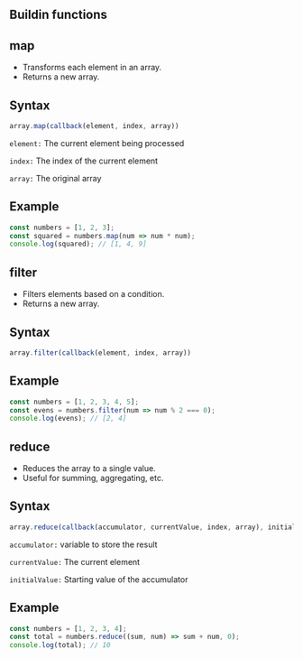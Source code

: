 ## Buildin functions

## map
- Transforms each element in an array.
- Returns a new array.

## Syntax
```js
array.map(callback(element, index, array))
```
`element:` The current element being processed

`index:` The index of the current element

`array:` The original array

## Example
```js
const numbers = [1, 2, 3];
const squared = numbers.map(num => num * num);
console.log(squared); // [1, 4, 9]
```
## filter
- Filters elements based on a condition.
- Returns a new array.

## Syntax
```js
array.filter(callback(element, index, array))
```
## Example
```js
const numbers = [1, 2, 3, 4, 5];
const evens = numbers.filter(num => num % 2 === 0);
console.log(evens); // [2, 4]
```

## reduce
- Reduces the array to a single value.
- Useful for summing, aggregating, etc.

## Syntax
```js
array.reduce(callback(accumulator, currentValue, index, array), initialValue)
```
`accumulator:` variable to store the result

`currentValue:` The current element

`initialValue:`  Starting value of the accumulator
## Example
```js
const numbers = [1, 2, 3, 4];
const total = numbers.reduce((sum, num) => sum + num, 0);
console.log(total); // 10
```